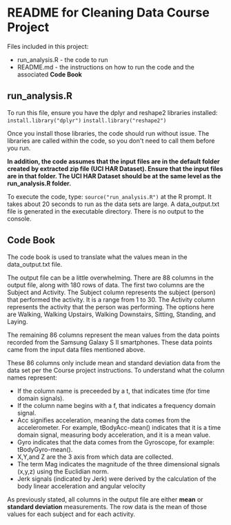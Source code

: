 README for Cleaning Data Course Project
=============

Files included in this project:
- run_analysis.R - the code to run
- README.md - the instructions on how to run the code and the associated **Code Book**

run_analysis.R
--------------
To run this file, ensure you have the dplyr and reshape2 libraries installed:  
`install.library("dplyr")`
`install.library("reshape2")`

Once you install those libraries, the code should run without issue.  The libraries are called within the code, so you don't need to call them before you run.

**In addition, the code assumes that the input files are in the default folder created by extracted zip file (UCI HAR Dataset).  Ensure that the input files are in that folder.  The UCI HAR Dataset should be at the same level as the run_analysis.R folder.**

To execute the code, type:
`source("run_analysis.R")`
at the R prompt.  It takes about 20 seconds to run as the data sets are large.  A data_output.txt file is generated in the executable directory.  There is no output to the console.

Code Book
---------
The code book is used to translate what the values mean in the data_output.txt file.

The output file can be a little overwhelming.  There are 88 columns in the output file, along with 180 rows of data.  The first two columns are the Subject and Activity.  The Subject column represents the subject (person) that performed the activity.  It is a range from 1 to 30.  The Activity column represents the activity that the person was performing.  The options here are Walking, Walking Upstairs, Walking Downstairs, Sitting, Standing, and Laying.

The remaining 86 columns represent the mean values from the data points recorded from the Samsung Galaxy S II smartphones.  These data points came from the input data files mentioned above.

These 86 columns only include mean and standard deviation data from the data set per the Course project instructions.  To understand what the column names represent:
- If the column name is preceeded by a t, that indicates time (for time domain signals). 
- If the column name begins with a f, that indicates a frequency domain signal.
- Acc signifies acceleration, meaning the data comes from the accelerometer.  For example, tBodyAcc-mean() indicates that it is a time domain signal, measuring body acceleration, and it is a mean value.
- Gyro indicates that the data comes from the Gyroscope, for example: tBodyGyro-mean().
- X,Y,and Z are the 3 axis from which data are collected.
- The term Mag indicates the magnitude of the three dimensional signals (x,y,z) using the Euclidian norm.  
- Jerk signals (indicated by Jerk) were derived by the calculation of the body linear acceleration and angular velocity

As previously stated, all columns in the output file are either **mean** or **standard deviation** measurements.  The row data is the mean of those values for each subject and for each activity.

